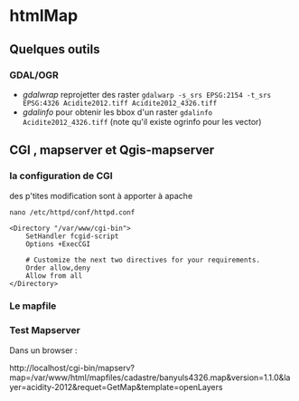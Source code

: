 htmlMap
=======

## Quelques outils ##
### GDAL/OGR ####
* _gdalwrap_ reprojetter des raster `gdalwarp -s_srs EPSG:2154 -t_srs EPSG:4326 Acidite2012.tiff Acidite2012_4326.tiff`
* _gdalinfo_ pour obtenir les bbox d'un raster `gdalinfo Acidite2012_4326.tiff` (note qu'il existe ogrinfo pour les vector)

## CGI , mapserver et Qgis-mapserver ##

###  la configuration de CGI ###
des p'tites modification sont à apporter à apache

`nano /etc/httpd/conf/httpd.conf`

	<Directory "/var/www/cgi-bin">
		SetHandler fcgid-script
		Options +ExecCGI

		# Customize the next two directives for your requirements.
		Order allow,deny
		Allow from all
	</Directory>


### Le mapfile ###


### Test Mapserver ###
Dans un browser :

http://localhost/cgi-bin/mapserv?map=/var/www/html/mapfiles/cadastre/banyuls4326.map&version=1.1.0&layer=acidity-2012&requet=GetMap&template=openLayers
